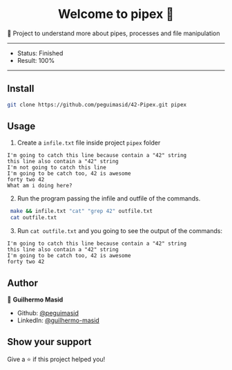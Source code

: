 <h1 align="center">Welcome to pipex 👋</h1>
<p>🧪 Project to understand more about pipes, processes and file manipulation

---

- Status: Finished
- Result: 100%

---

## Install

```sh
git clone https://github.com/peguimasid/42-Pipex.git pipex
```

## Usage

1. Create a `infile.txt` file inside project `pipex` folder

```
I'm going to catch this line because contain a "42" string
this line also contain a "42" string
I'm not going to catch this line
I'm going to be catch too, 42 is awesome
forty two 42
What am i doing here?
```

2. Run the program passing the infile and outfile of the commands.

```sh
 make && infile.txt "cat" "grep 42" outfile.txt
 cat outfile.txt
```


3. Run `cat outfile.txt` and you going to see the output of the commands:

```
I'm going to catch this line because contain a "42" string
this line also contain a "42" string
I'm going to be catch too, 42 is awesome
forty two 42
```

## Author

👤 **Guilhermo Masid**

- Github: [@peguimasid](https://github.com/peguimasid)
- LinkedIn: [@guilhermo-masid](https://linkedin.com/in/guilhermo-masid-494677b8)

## Show your support

Give a ⭐️ if this project helped you!
